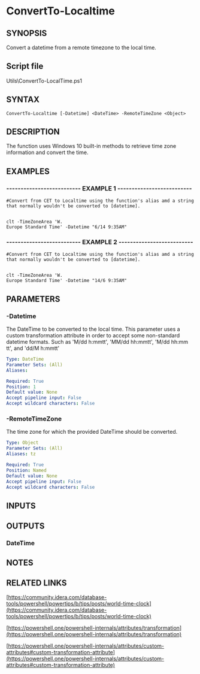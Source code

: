 # ConvertTo-Localtime

## SYNOPSIS
Convert a datetime from a remote timezone to the local time.

## Script file
Utils\ConvertTo-LocalTime.ps1

## SYNTAX

```
ConvertTo-Localtime [-Datetime] <DateTime> -RemoteTimeZone <Object>
```

## DESCRIPTION
The function uses Windows 10 built-in methods to retrieve time zone information and convert the time.

## EXAMPLES

### -------------------------- EXAMPLE 1 --------------------------
```
#Convert from CET to Localtime using the function's alias amd a string that normally wouldn't be converted to [datetime].


clt -TimeZoneArea 'W.
Europe Standard Time' -Datetime "6/14 9:35AM"
```
### -------------------------- EXAMPLE 2 --------------------------
```
#Convert from CET to Localtime using the function's alias amd a string that normally wouldn't be converted to [datetime].


clt -TimeZoneArea 'W.
Europe Standard Time' -Datetime "14/6 9:35AM"
```
## PARAMETERS

### -Datetime
The DateTime to be converted to the local time.
This parameter uses a custom transformation attribute in order to accept some non-standard datetime formats.
Such as 'M/dd h:mmtt', 'MM/dd hh:mmtt', 'M/dd hh:mm tt', and 'dd/M h:mmtt'

```yaml
Type: DateTime
Parameter Sets: (All)
Aliases: 

Required: True
Position: 1
Default value: None
Accept pipeline input: False
Accept wildcard characters: False
```

### -RemoteTimeZone
The time zone for which the provided DateTime should be converted.

```yaml
Type: Object
Parameter Sets: (All)
Aliases: tz

Required: True
Position: Named
Default value: None
Accept pipeline input: False
Accept wildcard characters: False
```

## INPUTS

## OUTPUTS

### DateTime

## NOTES

## RELATED LINKS

[https://community.idera.com/database-tools/powershell/powertips/b/tips/posts/world-time-clock](https://community.idera.com/database-tools/powershell/powertips/b/tips/posts/world-time-clock)

[https://powershell.one/powershell-internals/attributes/transformation](https://powershell.one/powershell-internals/attributes/transformation)

[https://powershell.one/powershell-internals/attributes/custom-attributes#custom-transformation-attribute](https://powershell.one/powershell-internals/attributes/custom-attributes#custom-transformation-attribute)







